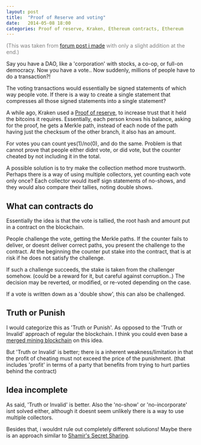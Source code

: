 ```yaml
---
layout: post
title:  "Proof of Reserve and voting"
date:   2014-05-08 18:00
categories: Proof of reserve, Kraken, Ethereum contracts, Ethereum
---
```


<p style="color:gray"> (This was taken from
<a href="https://forum.ethereum.org/discussion/863/proof-of-reserve-for-voting">forum post i made</a>
with only a slight addition at the end.)</p>
Say you have a DAO, like a 'corporation' with stocks, a co-op, or
full-on democracy. Now you have a vote.. Now suddenly, millions of
people have to do a transaction?!

The voting transactions would essentially be signed statements of which way
people vote. If there is a way to create a single statement that compresses
all those signed statements into a single statement?

A while ago, Kraken used a 
<a href="https://www.kraken.com/security/audit">Proof of reserve</a>,
to increase trust that it held the bitcoins it requires. Essentially,
each person knows his balance, asking for the proof, he gets a Merkle path,
instead of each node of the path having just the checksum of the other branch,
it also has an amount.

For votes you can count yes(1)/no(0), and do the same. Problem is that
cannot prove that people either didnt vote, or did vote, but the counter cheated
by not including it in the total.

A possible solution is to try make the collection method more trustworth. 
Perhaps there is a way of using multiple collectors, yet counting each vote 
only once? Each collector would itself sign statements of no-shows, and they
would also compare their tallies, noting double shows.

## What can contracts do

Essentially the idea is that the vote is tallied, the root hash and amount
put in a contract on the blockchain.

People challenge the vote, getting the Merkle paths. If the counter fails to
deliver, or doesnt deliver correct paths, you present the challenge to the
contract. At the beginning the counter put stake into the contract, that is at
risk if he does not satisfy the challenge.

If such a challenge succeeds, the stake is taken from the challenger somehow.
(could be a reward for it, but careful against corruption..) The decision may
be reverted, or modified, or re-voted depending on the case.

If a vote is written down as a 'double show', this can also be challenged. 

## Truth or Punish

I would categorize this as 'Truth or Punish'. As opposed to the
'Truth or Invalid' approach of regular the blockchain. 
I think you could even base a
[merged mining blockchain](https://forum.ethereum.org/discussion/comment/3924/#Comment_3924)
on this idea.

But 'Truth or Invalid' is better; there is a inherent weakness/limitation
in that the profit of cheating must not exceed the price of the punishment.
(that includes 'profit' in terms of a party that benefits from trying to
hurt parties behind the contract)

## Idea incomplete

As said, 'Truth or Invalid' is better. Also the 'no-show' or 'no-incorporate'
isnt solved either, although it doesnt seem unlikely there is a way to use
multiple collectors. 

Besides that, i wouldnt rule out completely different solutions! Maybe there
is an approach similar to [Shamir's Secret Sharing](https://en.wikipedia.org/wiki/Shamir%27s_Secret_Sharing).
